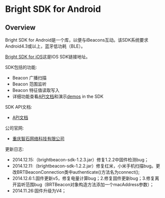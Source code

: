 # Bright SDK for Android #

## Overview ##

Bright SDK for Android是一个库，以便与iBeacons互动。该SDK系统要求Android4.3或以上，蓝牙低功耗（BLE）。

[Bright SDK for iOS](https://github.com/BrightBeacon/iOS-SDK.git)这是IOS SDK链接地址。

SDK包括的功能:

- Beacon 广播扫描
- Beacon 范围监听
- Beacon 特征值读取写入
-  详细功能查看[API文档](http://brightbeacon.github.io/BrightBeacon_Android_SDK)和演示[demos](https://github.com/BrightBeacon/Android-SDK/tree/master/Examples) in the SDK

SDK API文档: 

 - [API文档](http://brightbeacon.github.io/BrightBeacon_Android_SDK)

公司官网:

 - [重庆智石网络科技有限公司](http://www.brtbeacon.com)
 
更新日志:



- 2014.12.15:（brightbeacon-sdk-1.2.3.jar）修复1.2.2中固件检测bug；
- 2014.12.11:（brightbeacon-sdk-1.2.2.jar）修复红米，小米手机扫描bug。更改BRTBeaconConnection类中authenticate()方法名为connect();
- 2014.12.6:1.固件更新v5，修复电量计算bug；2.修复固件更新bug；3.修复离开监听范围bug（BRTBeacon对象构造方法添加一个macAddress参数）；
- 2014.11.26:固件升级为V4；


 




